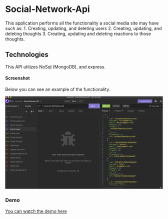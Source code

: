 # Social-Network-Api

This application performs all the functionality a social media site may have such as: 
    1. Creating, updating, and deleting users
    2. Creating, updating, and deleting thoughts
    3. Creating, updating and deleting reactions to those thoughts.


## Technologies
This API utilizes NoSql (MongoDB), and express.

#### Screenshot
Below you can see an example of the functionality.

![API Screenshot](./assets/API-Screenshot.png)

### Demo
[You can watch the demo here](https://watch.screencastify.com/v/inblYiy1K3U4bywP5rcz)